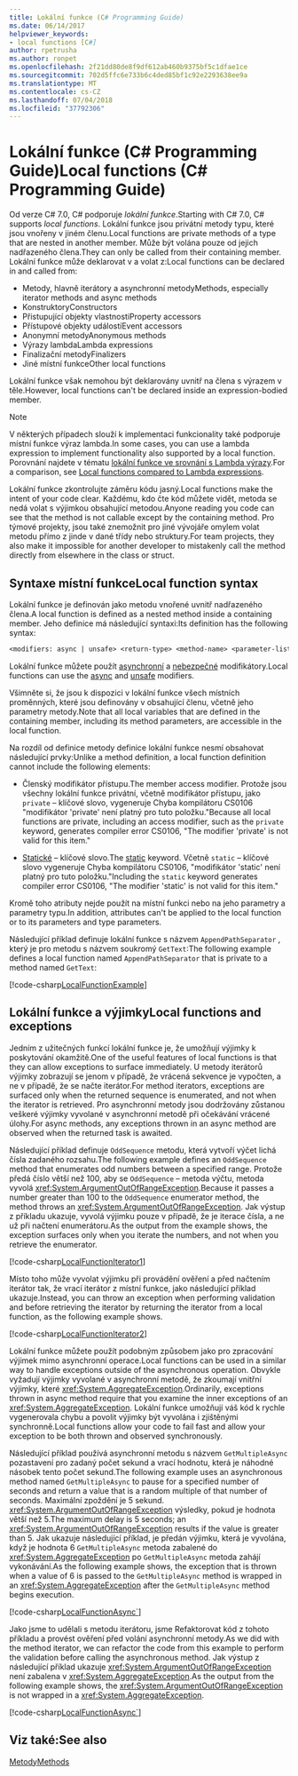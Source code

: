 ```yaml
---
title: Lokální funkce (C# Programming Guide)
ms.date: 06/14/2017
helpviewer_keywords:
- local functions [C#]
author: rpetrusha
ms.author: ronpet
ms.openlocfilehash: 2f21dd80de8f9df612ab460b9375bf5c1dfae1ce
ms.sourcegitcommit: 702d5ffc6e733b6c4ded85bf1c92e2293638ee9a
ms.translationtype: MT
ms.contentlocale: cs-CZ
ms.lasthandoff: 07/04/2018
ms.locfileid: "37792306"
---
```

# <a name="local-functions-c-programming-guide"></a><span data-ttu-id="105fd-102">Lokální funkce (C# Programming Guide)</span><span class="sxs-lookup"><span data-stu-id="105fd-102">Local functions (C# Programming Guide)</span></span>

<span data-ttu-id="105fd-103">Od verze C# 7.0, C# podporuje *lokální funkce*.</span><span class="sxs-lookup"><span data-stu-id="105fd-103">Starting with C# 7.0, C# supports *local functions*.</span></span> <span data-ttu-id="105fd-104">Lokální funkce jsou privátní metody typu, které jsou vnořeny v jiném členu.</span><span class="sxs-lookup"><span data-stu-id="105fd-104">Local functions are private methods of a type that are nested in another member.</span></span> <span data-ttu-id="105fd-105">Může být volána pouze od jejich nadřazeného člena.</span><span class="sxs-lookup"><span data-stu-id="105fd-105">They can only be called from their containing member.</span></span> <span data-ttu-id="105fd-106">Lokální funkce může deklarovat v a volat z:</span><span class="sxs-lookup"><span data-stu-id="105fd-106">Local functions can be declared in and called from:</span></span>

- <span data-ttu-id="105fd-107">Metody, hlavně iterátory a asynchronní metody</span><span class="sxs-lookup"><span data-stu-id="105fd-107">Methods, especially iterator methods and async methods</span></span>
- <span data-ttu-id="105fd-108">Konstruktory</span><span class="sxs-lookup"><span data-stu-id="105fd-108">Constructors</span></span>
- <span data-ttu-id="105fd-109">Přistupující objekty vlastnosti</span><span class="sxs-lookup"><span data-stu-id="105fd-109">Property accessors</span></span>
- <span data-ttu-id="105fd-110">Přístupové objekty událostí</span><span class="sxs-lookup"><span data-stu-id="105fd-110">Event accessors</span></span>
- <span data-ttu-id="105fd-111">Anonymní metody</span><span class="sxs-lookup"><span data-stu-id="105fd-111">Anonymous methods</span></span>
- <span data-ttu-id="105fd-112">Výrazy lambda</span><span class="sxs-lookup"><span data-stu-id="105fd-112">Lambda expressions</span></span>
- <span data-ttu-id="105fd-113">Finalizační metody</span><span class="sxs-lookup"><span data-stu-id="105fd-113">Finalizers</span></span>
- <span data-ttu-id="105fd-114">Jiné místní funkce</span><span class="sxs-lookup"><span data-stu-id="105fd-114">Other local functions</span></span>

<span data-ttu-id="105fd-115">Lokální funkce však nemohou být deklarovány uvnitř na člena s výrazem v těle.</span><span class="sxs-lookup"><span data-stu-id="105fd-115">However, local functions can't be declared inside an expression-bodied member.</span></span>

> [!NOTE]
> <span data-ttu-id="105fd-116">V některých případech slouží k implementaci funkcionality také podporuje místní funkce výraz lambda.</span><span class="sxs-lookup"><span data-stu-id="105fd-116">In some cases, you can use a lambda expression to implement functionality also supported by a local function.</span></span> <span data-ttu-id="105fd-117">Porovnání najdete v tématu [lokální funkce ve srovnání s Lambda výrazy](../../local-functions-vs-lambdas.md).</span><span class="sxs-lookup"><span data-stu-id="105fd-117">For a comparison, see [Local functions compared to Lambda expressions](../../local-functions-vs-lambdas.md).</span></span>

<span data-ttu-id="105fd-118">Lokální funkce zkontrolujte záměru kódu jasný.</span><span class="sxs-lookup"><span data-stu-id="105fd-118">Local functions make the intent of your code clear.</span></span> <span data-ttu-id="105fd-119">Každému, kdo čte kód můžete vidět, metoda se nedá volat s výjimkou obsahující metodou.</span><span class="sxs-lookup"><span data-stu-id="105fd-119">Anyone reading you code can see that the method is not callable except by the containing method.</span></span> <span data-ttu-id="105fd-120">Pro týmové projekty, jsou také znemožnit pro jiné vývojáře omylem volat metodu přímo z jinde v dané třídy nebo struktury.</span><span class="sxs-lookup"><span data-stu-id="105fd-120">For team projects, they also make it impossible for another developer to mistakenly call the method directly from elsewhere in the class or struct.</span></span>
 
## <a name="local-function-syntax"></a><span data-ttu-id="105fd-121">Syntaxe místní funkce</span><span class="sxs-lookup"><span data-stu-id="105fd-121">Local function syntax</span></span>

<span data-ttu-id="105fd-122">Lokální funkce je definován jako metodu vnořené uvnitř nadřazeného člena.</span><span class="sxs-lookup"><span data-stu-id="105fd-122">A local function is defined as a nested method inside a containing member.</span></span> <span data-ttu-id="105fd-123">Jeho definice má následující syntaxi:</span><span class="sxs-lookup"><span data-stu-id="105fd-123">Its definition has the following syntax:</span></span>

```txt
<modifiers: async | unsafe> <return-type> <method-name> <parameter-list>
```

<span data-ttu-id="105fd-124">Lokální funkce můžete použít [asynchronní](../../language-reference/keywords/async.md) a [nebezpečné](../../language-reference/keywords/unsafe.md) modifikátory.</span><span class="sxs-lookup"><span data-stu-id="105fd-124">Local functions can use the [async](../../language-reference/keywords/async.md) and [unsafe](../../language-reference/keywords/unsafe.md) modifiers.</span></span> 

<span data-ttu-id="105fd-125">Všimněte si, že jsou k dispozici v lokální funkce všech místních proměnných, které jsou definovány v obsahující členu, včetně jeho parametry metody.</span><span class="sxs-lookup"><span data-stu-id="105fd-125">Note that all local variables that are defined in the containing member, including its method parameters, are accessible in the local function.</span></span> 

<span data-ttu-id="105fd-126">Na rozdíl od definice metody definice lokální funkce nesmí obsahovat následující prvky:</span><span class="sxs-lookup"><span data-stu-id="105fd-126">Unlike a method definition, a local function definition cannot include the following elements:</span></span>

- <span data-ttu-id="105fd-127">Členský modifikátor přístupu.</span><span class="sxs-lookup"><span data-stu-id="105fd-127">The member access modifier.</span></span> <span data-ttu-id="105fd-128">Protože jsou všechny lokální funkce privátní, včetně modifikátor přístupu, jako `private` – klíčové slovo, vygeneruje Chyba kompilátoru CS0106 "modifikátor 'private' není platný pro tuto položku."</span><span class="sxs-lookup"><span data-stu-id="105fd-128">Because all local functions are private, including an access modifier, such as the `private` keyword, generates compiler error CS0106, "The modifier 'private' is not valid for this item."</span></span>
 
- <span data-ttu-id="105fd-129">[Statické](../../language-reference/keywords/static.md) – klíčové slovo.</span><span class="sxs-lookup"><span data-stu-id="105fd-129">The [static](../../language-reference/keywords/static.md) keyword.</span></span> <span data-ttu-id="105fd-130">Včetně `static` – klíčové slovo vygeneruje Chyba kompilátoru CS0106, "modifikátor 'static' není platný pro tuto položku."</span><span class="sxs-lookup"><span data-stu-id="105fd-130">Including the `static` keyword generates compiler error CS0106, "The modifier 'static' is not valid for this item."</span></span>

<span data-ttu-id="105fd-131">Kromě toho atributy nejde použít na místní funkci nebo na jeho parametry a parametry typu.</span><span class="sxs-lookup"><span data-stu-id="105fd-131">In addition, attributes can't be applied to the local function or to its parameters and type parameters.</span></span> 
 
<span data-ttu-id="105fd-132">Následující příklad definuje lokální funkce s názvem `AppendPathSeparator` , který je pro metodu s názvem soukromý `GetText`:</span><span class="sxs-lookup"><span data-stu-id="105fd-132">The following example defines a local function named `AppendPathSeparator` that is private to a method named `GetText`:</span></span>
   
[!code-csharp[LocalFunctionExample](../../../../samples/snippets/csharp/programming-guide/classes-and-structs/local-functions1.cs)]  
   
## <a name="local-functions-and-exceptions"></a><span data-ttu-id="105fd-133">Lokální funkce a výjimky</span><span class="sxs-lookup"><span data-stu-id="105fd-133">Local functions and exceptions</span></span>

<span data-ttu-id="105fd-134">Jedním z užitečných funkcí lokální funkce je, že umožňují výjimky k poskytování okamžitě.</span><span class="sxs-lookup"><span data-stu-id="105fd-134">One of the useful features of local functions is that they can allow exceptions to surface immediately.</span></span> <span data-ttu-id="105fd-135">U metody iterátorů výjimky zobrazují se jenom v případě, že vrácená sekvence je vypočten, a ne v případě, že se načte iterátor.</span><span class="sxs-lookup"><span data-stu-id="105fd-135">For method iterators, exceptions are surfaced only when the returned sequence is enumerated, and not when the iterator is retrieved.</span></span> <span data-ttu-id="105fd-136">Pro asynchronní metody jsou dodržovány zůstanou veškeré výjimky vyvolané v asynchronní metodě při očekávání vrácené úlohy.</span><span class="sxs-lookup"><span data-stu-id="105fd-136">For async methods, any exceptions thrown in an async method are observed when the returned task is awaited.</span></span> 

<span data-ttu-id="105fd-137">Následující příklad definuje `OddSequence` metodu, která vytvoří výčet lichá čísla zadaného rozsahu.</span><span class="sxs-lookup"><span data-stu-id="105fd-137">The following example defines an `OddSequence` method that enumerates odd numbers between a specified range.</span></span> <span data-ttu-id="105fd-138">Protože předá číslo větší než 100, aby se `OddSequence` – metoda výčtu, metoda vyvolá <xref:System.ArgumentOutOfRangeException>.</span><span class="sxs-lookup"><span data-stu-id="105fd-138">Because it passes a number greater than 100 to the `OddSequence` enumerator method, the method throws an <xref:System.ArgumentOutOfRangeException>.</span></span> <span data-ttu-id="105fd-139">Jak výstup z příkladu ukazuje, vyvolá výjimku pouze v případě, že je iterace čísla, a ne už při načtení enumerátoru.</span><span class="sxs-lookup"><span data-stu-id="105fd-139">As the output from the example shows, the exception surfaces only when you iterate the numbers, and not when you retrieve the enumerator.</span></span>

[!code-csharp[LocalFunctionIterator1](../../../../samples/snippets/csharp/programming-guide/classes-and-structs/local-functions-iterator1.cs)] 

<span data-ttu-id="105fd-140">Místo toho může vyvolat výjimku při provádění ověření a před načtením iterátor tak, že vrací iterátor z místní funkce, jako následující příklad ukazuje.</span><span class="sxs-lookup"><span data-stu-id="105fd-140">Instead, you can throw an exception when performing validation and before retrieving the iterator by returning the iterator from a local function, as the following example shows.</span></span>

[!code-csharp[LocalFunctionIterator2](../../../../samples/snippets/csharp/programming-guide/classes-and-structs/local-functions-iterator2.cs)]

<span data-ttu-id="105fd-141">Lokální funkce můžete použít podobným způsobem jako pro zpracování výjimek mimo asynchronní operace.</span><span class="sxs-lookup"><span data-stu-id="105fd-141">Local functions can be used in a similar way to handle exceptions outside of the asynchronous operation.</span></span> <span data-ttu-id="105fd-142">Obvykle vyžadují výjimky vyvolané v asynchronní metodě, že zkoumají vnitřní výjimky, které <xref:System.AggregateException>.</span><span class="sxs-lookup"><span data-stu-id="105fd-142">Ordinarily, exceptions thrown in async method require that you examine the inner exceptions of an <xref:System.AggregateException>.</span></span> <span data-ttu-id="105fd-143">Lokální funkce umožňují váš kód k rychle vygenerovala chybu a povolit výjimky být vyvolána i zjištěnými synchronně.</span><span class="sxs-lookup"><span data-stu-id="105fd-143">Local functions allow your code to fail fast and allow your exception to be both thrown and observed synchronously.</span></span>

<span data-ttu-id="105fd-144">Následující příklad používá asynchronní metodu s názvem `GetMultipleAsync` pozastavení pro zadaný počet sekund a vrací hodnotu, která je náhodné násobek tento počet sekund.</span><span class="sxs-lookup"><span data-stu-id="105fd-144">The following example uses an asynchronous method named `GetMultipleAsync` to pause for a specified number of seconds and return a value that is a random multiple of that number of seconds.</span></span> <span data-ttu-id="105fd-145">Maximální zpoždění je 5 sekund. <xref:System.ArgumentOutOfRangeException> výsledky, pokud je hodnota větší než 5.</span><span class="sxs-lookup"><span data-stu-id="105fd-145">The maximum delay is 5 seconds; an <xref:System.ArgumentOutOfRangeException> results if the value is greater than 5.</span></span> <span data-ttu-id="105fd-146">Jak ukazuje následující příklad, je předán výjimku, která je vyvolána, když je hodnota 6 `GetMultipleAsync` metoda zabalené do <xref:System.AggregateException> po `GetMultipleAsync` metoda zahájí vykonávání.</span><span class="sxs-lookup"><span data-stu-id="105fd-146">As the following example shows, the exception that is thrown when a value of 6 is passed to the `GetMultipleAsync` method is wrapped in an <xref:System.AggregateException> after the `GetMultipleAsync` method begins execution.</span></span>

[!code-csharp[LocalFunctionAsync`](../../../../samples/snippets/csharp/programming-guide/classes-and-structs/local-functions-async1.cs)] 

<span data-ttu-id="105fd-147">Jako jsme to udělali s metodu iterátoru, jsme Refaktorovat kód z tohoto příkladu a provést ověření před volání asynchronní metody.</span><span class="sxs-lookup"><span data-stu-id="105fd-147">As we did with the method iterator, we can refactor the code from this example to perform the validation before calling the asynchronous method.</span></span> <span data-ttu-id="105fd-148">Jak výstup z následující příklad ukazuje <xref:System.ArgumentOutOfRangeException> není zabalena v <xref:System.AggregateException>.</span><span class="sxs-lookup"><span data-stu-id="105fd-148">As the output from the following example shows, the <xref:System.ArgumentOutOfRangeException> is not wrapped in a <xref:System.AggregateException>.</span></span>

[!code-csharp[LocalFunctionAsync`](../../../../samples/snippets/csharp/programming-guide/classes-and-structs/local-functions-async2.cs)] 

## <a name="see-also"></a><span data-ttu-id="105fd-149">Viz také:</span><span class="sxs-lookup"><span data-stu-id="105fd-149">See also</span></span>
[<span data-ttu-id="105fd-150">Metody</span><span class="sxs-lookup"><span data-stu-id="105fd-150">Methods</span></span>](methods.md)
